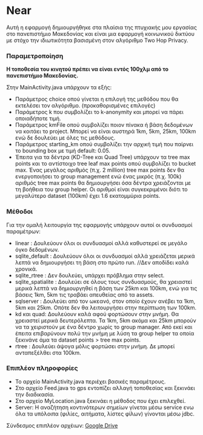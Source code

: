 # Near
Αυτή η εφαρμογή δημιουργήθηκε στα πλαίσια της πτυχιακής μου εργασίας στο πανεπιστήμιο Μακεδονίας και είναι μια εφαρμογή κοινωνικού δικτύου με στόχο την ιδιωτικότητα βασισμένη στον αλγόριθμο Two Hop Privacy.

<h3>Παραμετροποίηση</h3>
<strong>Η τοποθεσία του κινητού πρέπει να είναι εντός 100χλμ από το πανεπιστήμιο Μακεδονίας.</strong>

Στην MainActivity.java υπάρχουν τα εξής:
<ul>
  <li>Παράμετρος choice οπού γίνεται η επιλογή της μεθόδου που θα εκτελέσει τον αλγόριθμο. (προκαθορισμένες επιλογές)</li>
  <li>Παράμετρος k που συμβολίζει το k-anonymity και μπορεί να πάρει οποιαδήποτε τιμή.</li>
  <li>Παράμετρος kmFile οπού συμβολίζει ποιον πίνακα ή βάση δεδομένων να κοιτάει το project. Μπορεί να είναι αυστηρά 1km, 5km, 25km, 100km ενώ δε δουλεύει με όλες τις μεθόδους.</li>
  <li>Παράμετρος starting_km οπού συμβολίζει την αρχική τιμή που παίρνει το bounding box με τιμή default: 0.05.</li>
  <li>Έπειτα για τα δέντρα (KD-Tree και Quad Tree) υπάρχουν τα tree max points και το αντίστοιχο tree leaf max points οπού συμβολίζει το bucket max. Ένας μεγάλος αριθμός (π.χ. 2 million) tree max points δεν θα ενεργοποιήσει το group management ενώ ένας μικρός (π.χ. 100k) αριθμός tree max points θα δημιουργήσει όσα δέντρα χρειάζονται με τη βοήθεια του group helper. Οι αριθμοί είναι συγκεκριμένοι διότι το μεγαλύτερο dataset (100km) έχει 1.6 εκατομμύρια points.</li>
</ul>

<h3>Μέθοδοι</h3>
Για την ομαλή λειτουργία της εφαρμογής υπάρχουν αυτοί οι συνδυασμοί παραμέτρων:
<ul>
  <li>linear : Δουλεύουν όλοι οι συνδυασμοί αλλά καθυστερεί σε μεγάλο όγκο δεδομένων.</li>
  <li>sqlite_default : Δουλεύουν όλοι οι συνδυασμοί αλλά χρειάζεται μερικά λεπτά να δημιουργήσει τη βάση στο πρώτο run. //Δεν αποδίδει καλά χρονικά.</li>
  <li>sqlite_rtree : Δεν δουλεύει, υπάρχει πρόβλημα στην select.</li>
  <li>sqlite_spatialite : Δουλεύει σε όλους τους συνδυασμούς, θα χρειαστεί μερικά λεπτά να δημιουργηθεί η βάση των 25km και 100km, ενώ για τις βάσεις 1km, 5km τις τραβάει απευθείας από τα assets.</li>
  <li>sqlserver : Δουλεύει από τον ωκεανό, στον οποίο έχουν ανέβει τα 1km, 5km και 25km. Οπότε δεν θα λειτουργήσει στην περίπτωση των 100km.</li>
  <li>kd και quad: Δουλεύουν καλά αφού φορτώσουν στην μνήμη. Θα χρειαστεί μερικά δευτερόλεπτα. Τα 1km, 5km ακόμα και 25km μπορούν να τα χειριστούν με ένα δέντρο χωρίς το group manager. Από εκεί και έπειτα επιβαρύνουν πολύ την μνήμη με λύση τα group helper τα οποία ξεκινάνε άμα τα dataset points > tree max points.</li>
  <li>rtree : Δουλεύει άψογα μόλις φορτώσει στην μνήμη. Δε μπορεί ανταπεξέλθει στα 100km.</li>
</ul>

<h3>Επιπλέον πληροφορίες</h3>
<ul>
  <li>Το αρχείο MainActivity.java περιέχει βασικές παραμέτρους.</li>
  <li>Στο αρχείο Feed.java το gps εντοπίζει αλλαγή τοποθεσίας και ξεκινάει την διαδικασία.</li>
  <li>Στο αρχείο MyLocation.java ξεκινάει η μέθοδος που έχει επιλεχθεί.</li>
  <li>Server: Η αναζήτηση κοντινότερων σημείων γίνεται μέσω service ενω όλα τα υπόλοιπα (φιλίες, αιτήματα, λίστες φίλων) γίνονται μέσω jdbc.</li>
</ul>

Σύνδεσμος επιπλέον αρχέιων: <a href="https://drive.google.com/drive/folders/1_DANO0D_Nn3OxCPlsbVPUt5vqUHI4xrr">Google Drive</a>


